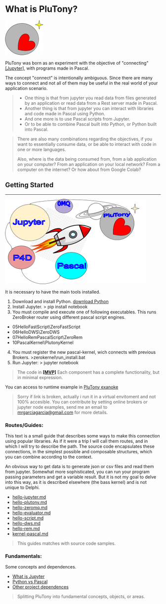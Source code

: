 # What is PluTony?

![](.gitbook/assets/logoply1.png)

PluTony was born as an experiment with the objective of "connecting" [\[Jupyter\]](https://jupyter.org), with programs made in Pascal.


The concept "connect" is intentionally ambiguous. Since there are many ways to connect and not all of them may be useful in the real world of your application scenario.

> * One thing is that from jupyter you read data from files generated by an application or read data from a Rest server made in Pascal.
> * Another thing is that from jupyter you can interact with libraries and code made in Pascal using Python.
> * And one more is to use Pascal scripts from Jupyter.
> * Or to be able to combine Pascal built into Python, or Python built into Pascal.

> There are also many combinations regarding the objectives, if you want to essentially consume data, or be able to interact with code in one or more languages.
>
> Also, where is the data being consumed from, from a lab application on your computer? From an application on your local network? From a computer on the internet? Or how about from Google Colab?

## Getting Started

****

![](.gitbook/assets/image5.png)

It is necessary to have the main tools installed.

1. Download and install Python. [download Python](https://www.python.org/downloads/) 
2. Install Jupyter. > pip install notebook
3. You must compile and execute one of following executables. This runs ZeroBroker router using different pascal script engines.
 * 05HelloFastScript\ZeroFastScript
 * 06HelloDWS\ZeroDWS
 * 07HelloRemPascalScript\ZeroRem
 * 10PascalKernel\PlutonyKernel
4. You must register the new pascal-kernel, wich connects with previous Brokers.  >zerokernel\run_install.bat
5. Run Jupyter: > jupyter notebook


 
> 
> The code in [**\[MVP\]**](https://en.wikipedia.org/wiki/Minimum\_viable\_product) Each component has a complete functionality, but in minimal expression.
> 

You can access to runtime example in
[PluTony exanoke](https://ee62-88-6-67-95.ngrok.io)

> Sorry if link is broken, actually i run it in a virtual envitoment and not 100% accesible.
> You can contribute by setting online brokers or jupyter node examples, send me an email to mrgarciagarcia@gmail.com for more details.
> 

### Routes/Guides:

This text is a small guide that describes some ways to make this connection using popular libraries. As if it were a trip I will call them routes, and in which I will try to describe the path. The source code encapsulates these connections, in the simplest possible and composable structures, which you can combine according to the context.

An obvious way to get data is to generate json or csv files and read them from jupyter. Somewhat more sophisticated, you can run your program passing parameters and get a variable result. But it is not my goal to delve into this way, as it is described elsewhere (the bass kernel) and is not unique to Delphi.


* [hello-jupyter.md](guides/hello-jupyter.md)
* [hello-plutony.md](guides/hello-plutony.md)
* [hello-zeromq.md](guides/hello-zeromq.md)
* [hello-evaluator.md](guides/hello-evaluator.md)
* [hello-script.md](guides/hello-script.md)
* [hello-dws.md](guides/hello-dws.md)
* [hello-rem.md](guides/hello-rem.md)
* [kernel-pascal.md](guides/kernel-pascal.md)


> 
> This guides matches with source code samples.
> 


### Fundamentals: 

Some concepts and  dependences. 


* [What is Jupyter](fundamentals/what-is-jupyter.md)
* [Python vs Pascal](fundamentals/python-vs-pascal.md)
* [Other project dependences](fundamentals/project-dependences.md)

> 
> Splitting PluTony into fundamental concepts, objects, or areas.
> 
> 